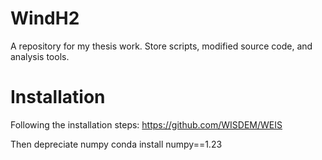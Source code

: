 # WindH2
A repository for my thesis work. Store scripts, modified source code, and analysis tools. 


# Installation
Following the installation steps: https://github.com/WISDEM/WEIS 

Then depreciate numpy 
conda install numpy==1.23
